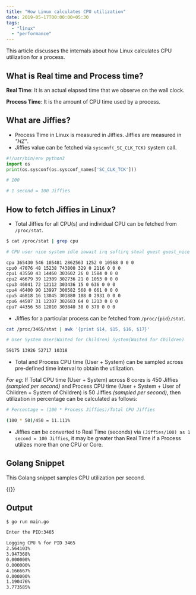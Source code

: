 ```yaml
---
title: "How Linux calculates CPU utilization"
date: 2019-05-17T00:00:00+05:30
tags:
  - "linux"
  - "performance"
---
```


This article discusses the internals about how Linux calculates CPU utilization
for a process.

<!--more-->

## What is Real time and Process time?

**Real Time**: It is an actual elapsed time that we observe on the wall clock.

**Process Time**: It is the amount of CPU time used by a process.

## What are Jiffies?

- Process Time in Linux is measured in Jiffies. Jiffies are measured in _"HZ"_.
- Jiffies value can be fetched via `sysconf(_SC_CLK_TCK)` system call.

```python
#!/usr/bin/env python3
import os
print(os.sysconf(os.sysconf_names['SC_CLK_TCK']))

# 100

# 1 second = 100 Jiffies
```

## How to fetch Jiffies in Linux?

- Total Jiffies for all CPU(s) and individual CPU can be fetched from
  `/proc/stat`.

```bash
$ cat /proc/stat | grep cpu

# CPU user nice system idle iowait irq softirq steal guest guest_nice

cpu 365430 546 105481 2862563 1252 0 10568 0 0 0
cpu0 47076 48 15238 743800 329 0 2116 0 0 0
cpu1 43550 43 14460 303602 26 0 1584 0 0 0
cpu2 46679 39 12309 302736 21 0 1053 0 0 0
cpu3 46041 72 12112 303436 15 0 636 0 0 0
cpu4 46400 90 13997 300582 568 0 661 0 0 0
cpu5 46818 16 13045 301880 188 0 2931 0 0 0
cpu6 44507 31 12307 302683 64 0 1213 0 0 0
cpu7 44356 58 12010 303840 38 0 370 0 0 0
```

- Jiffies for a particular process can be fetched from `/proc/{pid}/stat`.

```bash
cat /proc/3465/stat | awk '{print $14, $15, $16, $17}'

# User System User(Waited for Children) System(Waited for Children)

59175 13926 52717 10318
```

- Total and Process CPU time (User + System) can be sampled across pre-defined
  time interval to obtain the utilization.

_For eg_: If Total CPU time (User + System) across 8 cores is 450 Jiffies
_(sampled per second)_ and Process CPU time (User + System + User of Children +
System of Children) is 50 Jiffies _(sampled per second)_, then utilization in
percentage can be calculated as follows:

```bash
# Percentage = (100 * Process Jiffies)/Total CPU Jiffies

(100 * 50)/450 = 11.111%
```

- Jiffies can be converted to Real Time (seconds) via
  `(Jiffies/100) as 1 second = 100 Jiffies`, it may be greater than Real Time if
  a Process utilizes more than one CPU or Core.

## Golang Snippet

This Golang snippet samples CPU utilization per second.

<!-- markdownlint-disable-file MD033 -->

{{<gist anshulpatel25 c596e322d8e64b2bd547d5bfa7bd59f2>}}

## Output

```bash
$ go run main.go

Enter the PID:3465

Logging CPU % for PID 3465
2.564103%
3.947368%
0.000000%
0.000000%
4.166667%
0.000000%
1.190476%
3.773585%
```
